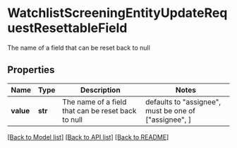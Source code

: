 # WatchlistScreeningEntityUpdateRequestResettableField

The name of a field that can be reset back to null

## Properties
Name | Type | Description | Notes
------------ | ------------- | ------------- | -------------
**value** | **str** | The name of a field that can be reset back to null | defaults to "assignee",  must be one of ["assignee", ]

[[Back to Model list]](../README.md#documentation-for-models) [[Back to API list]](../README.md#documentation-for-api-endpoints) [[Back to README]](../README.md)


